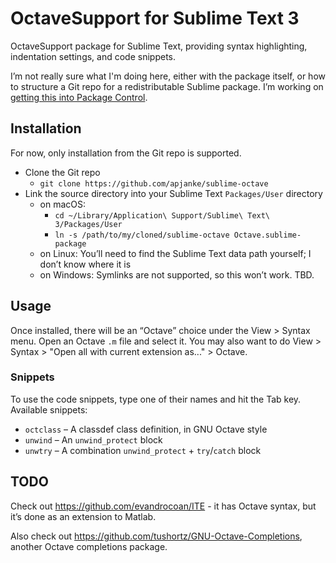 OctaveSupport for Sublime Text 3
================================

OctaveSupport package for Sublime Text, providing syntax highlighting, indentation settings, and code snippets.

I’m not really sure what I'm doing here, either with the package itself, or how to structure a Git repo for a redistributable Sublime package.
I’m working on [getting this into Package Control](https://github.com/wbond/package_control_channel/pull/7517).

## Installation

For now, only installation from the Git repo is supported.

* Clone the Git repo
  * `git clone https://github.com/apjanke/sublime-octave`
* Link the source directory into your Sublime Text `Packages/User` directory
  * on macOS:
    * `cd ~/Library/Application\ Support/Sublime\ Text\ 3/Packages/User`
    * `ln -s /path/to/my/cloned/sublime-octave Octave.sublime-package`
  * on Linux: You’ll need to find the Sublime Text data path yourself; I don’t know where it is
  * on Windows: Symlinks are not supported, so this won’t work. TBD.

## Usage

Once installed, there will be an “Octave” choice under the View > Syntax menu.
Open an Octave `.m` file and select it.
You may also want to do View > Syntax > "Open all with current extension as..." > Octave.

### Snippets

To use the code snippets, type one of their names and hit the Tab key. Available snippets:

* `octclass` – A classdef class definition, in GNU Octave style
* `unwind` – An `unwind_protect` block
* `unwtry` – A combination `unwind_protect` + `try`/`catch` block 

## TODO

Check out https://github.com/evandrocoan/ITE - it has Octave syntax, but it’s done as an extension to Matlab.

Also check out https://github.com/tushortz/GNU-Octave-Completions, another Octave completions package.
